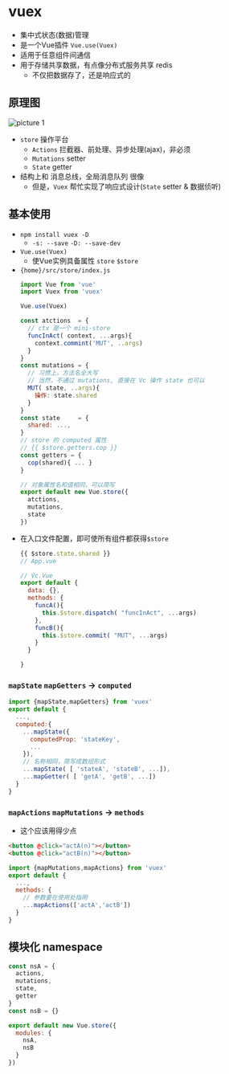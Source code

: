 # vuex
- 集中式状态(数据)管理
- 是一个Vue插件 `Vue.use(Vuex)`
- 适用于任意组件间通信
- 用于存储共享数据，有点像分布式服务共享 redis
  - 不仅把数据存了，还是响应式的

## 原理图
![picture 1](https://p1.kodo-oss.dronekumo.xyz/804b3f1726d96efff66e67cdf9cda40a53c0a67f5f8164bde1b8756107768634.png) 
- `store` 操作平台
  - `Actions`  拦截器、前处理、异步处理(ajax)，非必须
  - `Mutations` setter
  - `State` getter
- 结构上和 消息总线，全局消息队列 很像
  - 但是，`Vuex` 帮忙实现了响应式设计(`State` setter & 数据侦听)

## 基本使用
- `npm install vuex -D`
  - `-s: --save` `-D: --save-dev`
- `Vue.use(Vuex)`
  - 使Vue实例具备属性 `store` `$store`
- `{home}/src/store/index.js`
  ```js
  import Vue from 'vue'
  import Vuex from 'vuex'

  Vue.use(Vuex)

  const atctions  = {
    // ctx 是一个 mini-store
    funcInAct( context, ...args){
      context.commint('MUT', ..args)
    }
  }
  const mutations = {
    // 习惯上，方法名全大写
    // 当然，不通过 mutations, 直接在 Vc 操作 state 也可以
    MUT( state, ..args){
      操作: state.shared
    }
  }
  const state     = {
    shared: ...,
  }
  // store 的 computed 属性
  // {{ $store.getters.cop }}
  const getters = {
    cop(shared){ ... }
  }

  // 对象属性名和值相同，可以简写
  export default new Vue.store({
    atctions,
    mutations,
    state
  })
  ```
- 在入口文件配置，即可使所有组件都获得`$store`
  ```js
  {{ $store.state.shared }}
  // App.vue

  // Vc.Vue
  export default {
    data: {},
    methods: {
      funcA(){
        this.$store.dispatch( "funcInAct", ...args)
      },
      funcB(){
        this.$store.commit( "MUT", ...args)
      }
    }

  }
  ```

### `mapState` `mapGetters` → `computed`
```js
import {mapState,mapGetters} from 'vuex'
export default {
  ...,
  computed:{
    ...mapState({
      computedProp: 'stateKey', 
      ...
    }),
    // 名称相同，简写成数组形式
    ...mapState( [ 'stateA', 'stateB', ...]),
    ...mapGetter( [ 'getA', 'getB', ...])
  }
}
```
### `mapActions` `mapMutations` → `methods`
- 这个应该用得少点
```html
<button @click="actA(n)"></button>
<button @click="actB(n)"></button>
```
```js
import {mapMutations,mapActions} from 'vuex'
export default {
  ...,
  methods: {
    // 参数要在使用处指明
    ...mapActions(['actA','actB'])
  }
}
```

## 模块化 namespace
```js
const nsA = {
  actions,
  mutations,
  state,
  getter
}
const nsB = {}

export default new Vue.store({
  modules: {
    nsA,
    nsB
  }
})
```

